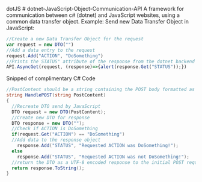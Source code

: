 dotJS # dotnet-JavaScript-Object-Communication-API
A framework for communication between c# (dotnet) and JavaScript websites, using a common data transfer object.
Example:
Send new Data Transfer Object in JavaScript:
```javascript
//Create a new Data Transfer Object for the request
var request = new DTO("")
//Add a data entry to the request
request.Add("ACTION", "DoSomething")
//Prints the STATUS" attribute of the response from the dotnet backend
API.AsyncGet(request, (response)=>{alert(response.Get("STATUS"));})
```
Snipped of complimentary C# Code<br>
```C#
//PostContent should be a string containing the POST body formatted as UTF-8
string HandlePOST(string PostContent)
{
  //Recreate DTO send by JavaScript
  DTO request = new DTO(PostContent);
  //Create new DTO for response
  DTO response = new DTO("");
  //Check if ACTION is DoSomething
  if(request.Get("ACTION") == "DoSomething")
  //Add data to the response object
    response.Add("STATUS", "Requested ACTION was DoSomething!");
  else
    response.Add("STATUS", "Requested ACTION was not DoSomething!");
  //return the DTO as a UTF-8 encoded response to the initial POST request
  return response.ToString();
}
```

